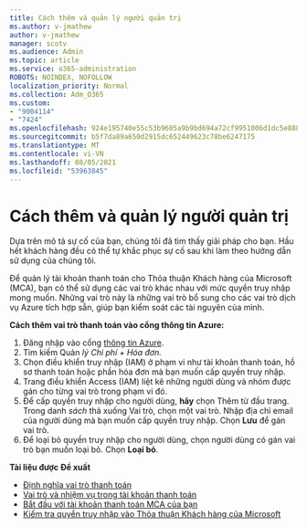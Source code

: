 ```yaml
---
title: Cách thêm và quản lý người quản trị
ms.author: v-jmathew
author: v-jmathew
manager: scotv
ms.audience: Admin
ms.topic: article
ms.service: o365-administration
ROBOTS: NOINDEX, NOFOLLOW
localization_priority: Normal
ms.collection: Adm_O365
ms.custom:
- "9004114"
- "7424"
ms.openlocfilehash: 924e195740e55c53b9605a9b9bd694a72cf9951006d1dc5e888023cd6e3f9d45
ms.sourcegitcommit: b5f7da89a650d2915dc652449623c78be6247175
ms.translationtype: MT
ms.contentlocale: vi-VN
ms.lasthandoff: 08/05/2021
ms.locfileid: "53963845"
---
```

# <a name="how-to-add-and-manage-admins"></a>Cách thêm và quản lý người quản trị

Dựa trên mô tả sự cố của bạn, chúng tôi đã tìm thấy giải pháp cho bạn. Hầu hết khách hàng đều có thể tự khắc phục sự cố sau khi làm theo hướng dẫn sử dụng của chúng tôi.

Để quản lý tài khoản thanh toán cho Thỏa thuận Khách hàng của Microsoft (MCA), bạn có thể sử dụng các vai trò khác nhau với mức quyền truy nhập mong muốn. Những vai trò này là những vai trò bổ sung cho các vai trò dịch vụ Azure tích hợp sẵn, giúp bạn kiểm soát các tài nguyên của mình.

**Cách thêm vai trò thanh toán vào cổng thông tin Azure:**

1. Đăng nhập vào cổng [thông tin Azure](https://portal.azure.com/).
2. Tìm kiếm Quản *lý Chi phí + Hóa đơn.*
3. Chọn điều khiển truy nhập (IAM) ở phạm vi như tài khoản thanh toán, hồ sơ thanh toán hoặc phần hóa đơn mà bạn muốn cấp quyền truy nhập.
4. Trang điều khiển Access (IAM) liệt kê những người dùng và nhóm được gán cho từng vai trò trong phạm vi đó.
5. Để cấp quyền truy nhập cho người dùng, **hãy** chọn Thêm từ đầu trang. Trong danh *sách* thả xuống Vai trò, chọn một vai trò. Nhập địa chỉ email của người dùng mà bạn muốn cấp quyền truy nhập. Chọn **Lưu** để gán vai trò.
6. Để loại bỏ quyền truy nhập cho người dùng, chọn người dùng có gán vai trò bạn muốn loại bỏ. Chọn **Loại bỏ**.

**Tài liệu được Đề xuất**

- [Định nghĩa vai trò thanh toán](https://docs.microsoft.com/azure/cost-management-billing/manage/understand-mca-roles)
- [Vai trò và nhiệm vụ trong tài khoản thanh toán](https://docs.microsoft.com/azure/cost-management-billing/manage/understand-mca-roles#billing-account-roles-and-tasks)
- [Bắt đầu với tài khoản thanh toán MCA của bạn](https://docs.microsoft.com/azure/cost-management-billing/understand/mca-overview)
- [Kiểm tra quyền truy nhập vào Thỏa thuận Khách hàng của Microsoft](https://docs.microsoft.com/azure/cost-management-billing/manage/change-credit-card?WT.mc_id=Portal-Microsoft_Azure_Support%22%20%5Cl%20%22manage-credit-cards-for-a-microsoft-customer-agreement%22%20%5Ct%20%22_blank#check-the-type-of-your-account)
